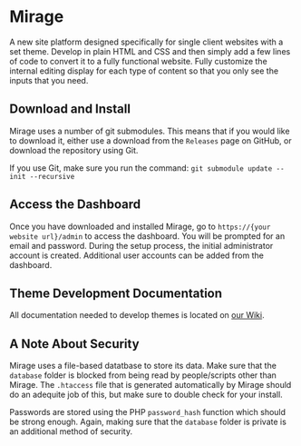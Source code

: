# Mirage

A new site platform designed specifically for single client websites with a set theme. Develop in plain HTML and CSS and then simply add a few lines of code to convert it to a fully functional website. Fully customize the internal editing display for each type of content so that you only see the inputs that you need.

## Download and Install

Mirage uses a number of git submodules. This means that if you would like to download it, either use a download from the `Releases` page on GitHub, or download the repository using Git.

If you use Git, make sure you run the command: `git submodule update --init --recursive`

## Access the Dashboard

Once you have downloaded and installed Mirage, go to `https://{your website url}/admin` to access the dashboard. You will be prompted for an email and password. During the setup process, the initial administrator account is created. Additional user accounts can be added from the dashboard.

## Theme Development Documentation

All documentation needed to develop themes is located on [our Wiki](https://github.com/johnroper100/mirage/wiki).

## A Note About Security

Mirage uses a file-based datatbase to store its data. Make sure that the `database` folder is blocked from being read by people/scripts other than Mirage. The `.htaccess` file that is generated automatically by Mirage should do an adequite job of this, but make sure to double check for your install.

Passwords are stored using the PHP `password_hash` function which should be strong enough. Again, making sure that the `database` folder is private is an additional method of security.
